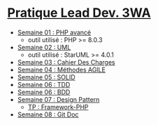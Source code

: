 # [Pratique Lead Dev. 3WA](https://github.com/Antoine07/leaddev01)
- [Semaine 01 : PHP avancé](/week01_PHP/readme.md)
    - outil utilisé : PHP >= 8.0.3
- [Semaine 02 : UML](/week02_UML/readme.md)
    - outil utilisé : StarUML >= 4.0.1
- [Semaine 03 : Cahier Des Charges](/week03_CDC/readme.md)
- [Semaine 04 : Méthodes AGILE](/week04_AGILE/week04.md)
- [Semaine 05 : SOLID](/week05_SOLID/readme.md)
- [Semaine 06 : TDD](/week06_TDD/readme.md)
- [Semaine 06 : BDD](/week06_BDD/readme.md)
- [Semaine 07 : Design Pattern](/week07_Pattern/readme.md)
    - [TP : Framework-PHP](https://github.com/benoit82/framework-php)
- [Semaine 08 : Git Doc](week08_GIT_DOC_COMM/readme.md)
